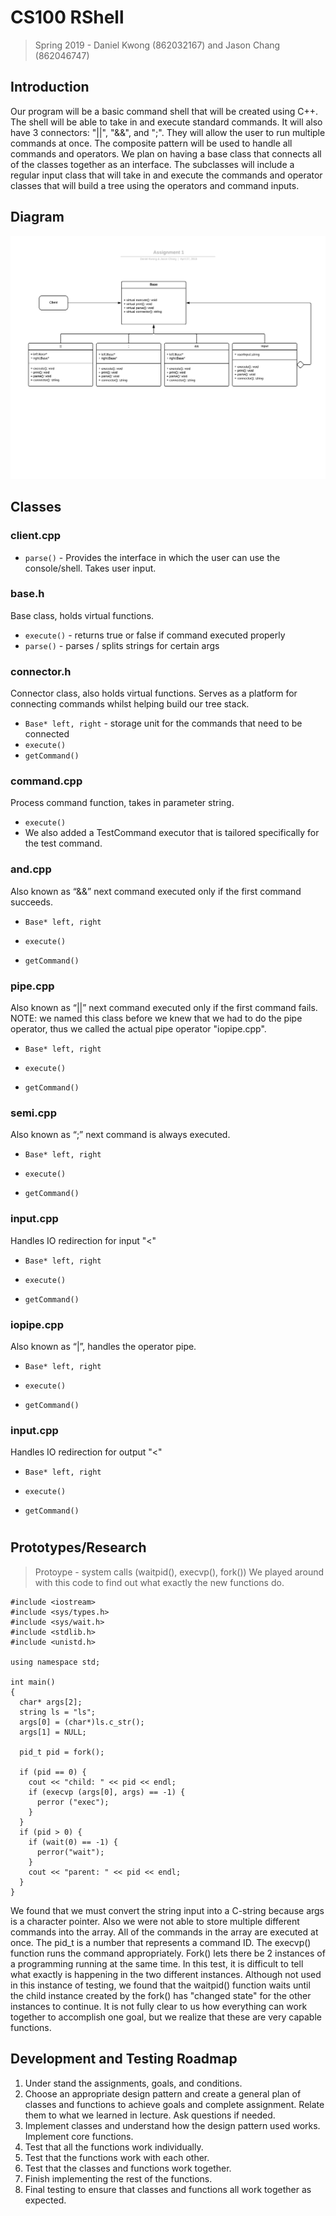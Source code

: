# CS100 RShell
> Spring 2019 - Daniel Kwong (862032167) and Jason Chang (862046747)

## Introduction
Our program will be a basic command shell that will be created using C++. The shell will be able to take in and execute standard commands. It will also have 3 connectors: "||", "&&", and ";". They will allow the user to run multiple commands at once. The composite pattern will be used to handle all commands and operators. We plan on having a base class that connects all of the classes together as an interface. The subclasses will include a regular input class that will take in and execute the commands and operator classes that will build a tree using the operators and command inputs.

## Diagram
![image info](./images/diagram.png)
## Classes

### client.cpp
* `parse()` - Provides the interface in which the user can use the console/shell. Takes user input.

### base.h
Base class, holds virtual functions.

* `execute()` - returns true or false if command executed properly
* `parse()` - parses / splits strings for certain args

### connector.h
Connector class, also holds virtual functions. Serves as a platform for connecting commands whilst helping build our tree stack.

* `Base* left, right` - storage unit for the commands that need to be connected
* `execute()`
* `getCommand()`

### command.cpp
Process command function, takes in parameter string.

* `execute()`
* We also added a TestCommand executor that is tailored specifically for the test command.

### and.cpp
Also known as “&&” next command executed only if the first command succeeds.

* `Base* left, right`

* `execute()`

* `getCommand()`


### pipe.cpp
Also known as “||” next command executed only if the first command fails. NOTE: we named this class before we knew that we had to do the pipe operator, thus we called the actual pipe operator "iopipe.cpp".

* `Base* left, right`

* `execute()`

* `getCommand()`


### semi.cpp
Also known as “;” next command is always executed.

* `Base* left, right`

* `execute()`

* `getCommand()`

### input.cpp
Handles IO redirection for input "<"

* `Base* left, right`

* `execute()`

* `getCommand()`

### iopipe.cpp
Also known as “|”, handles the operator pipe.

* `Base* left, right`

* `execute()`

* `getCommand()`

### input.cpp
Handles IO redirection for output "<"

* `Base* left, right`

* `execute()`

* `getCommand()`


#


## Prototypes/Research
> Protoype - system calls (waitpid(), execvp(), fork())
We played around with this code to find out what exactly the new functions do.
```
#include <iostream>
#include <sys/types.h>
#include <sys/wait.h>
#include <stdlib.h>
#include <unistd.h>

using namespace std;

int main()
{
  char* args[2];
  string ls = "ls";
  args[0] = (char*)ls.c_str();
  args[1] = NULL;

  pid_t pid = fork();

  if (pid == 0) {
    cout << "child: " << pid << endl;
    if (execvp (args[0], args) == -1) {
      perror ("exec");
    }
  }
  if (pid > 0) {
    if (wait(0) == -1) {
      perror("wait");
    }
    cout << "parent: " << pid << endl;
  }
}

```
We found that we must convert the string input into a C-string because args is a character pointer. Also we were not able to store multiple different commands into the array. All of the commands in the array are executed at once. The pid_t is a number that represents a command ID. The execvp() function runs the command appropriately. Fork() lets there be 2 instances of a programming running at the same time. In this test, it is difficult to tell what exactly is happening in the two different instances. Although not used in this instance of testing, we found that the waitpid() function waits until the child instance created by the fork() has "changed state" for the other instances to continue. It is not fully clear to us how everything can work together to accomplish one goal, but we realize that these are very capable functions.

## Development and Testing Roadmap
1. Under stand the assignments, goals, and conditions.
2. Choose an appropriate design pattern and create a general plan of classes and functions to achieve goals and complete assignment. Relate them to what we learned in lecture. Ask questions if needed.
3. Implement classes and understand how the design pattern used works. Implement core functions.
4. Test that all the functions work individually.
5. Test that the functions work with each other.
6. Test that the classes and functions work together.
7. Finish implementing the rest of the functions.
8. Final testing to ensure that classes and functions all work together as expected.
